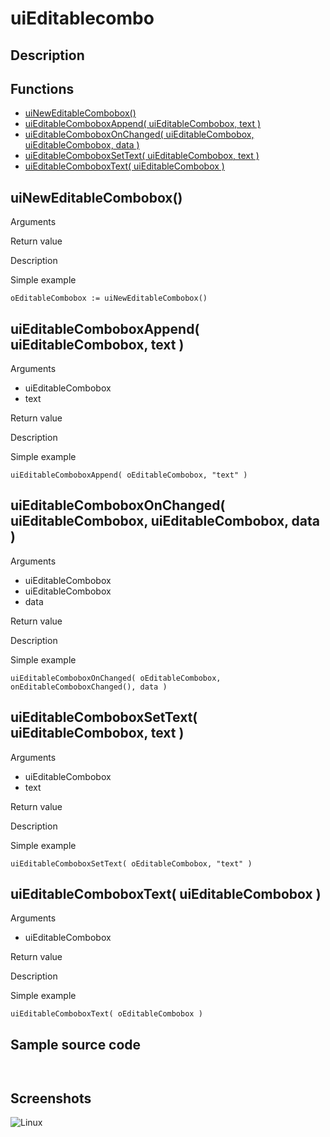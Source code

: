 # **uiEditablecombo**

## Description

## Functions
- [uiNewEditableCombobox()](#uineweditablecombobox)
- [uiEditableComboboxAppend( uiEditableCombobox, text )](#uieditablecomboboxappend-uieditablecombobox-text)
- [uiEditableComboboxOnChanged( uiEditableCombobox, uiEditableCombobox, data )](#uieditablecomboboxonchanged-uieditablecombobox-uieditablecombobox-data)
- [uiEditableComboboxSetText( uiEditableCombobox, text )](#uieditablecomboboxsettext-uieditablecombobox-text)
- [uiEditableComboboxText( uiEditableCombobox )](#uieditablecomboboxtext-uieditablecombobox)

## uiNewEditableCombobox()
Arguments

Return value

Description

Simple example
```
oEditableCombobox := uiNewEditableCombobox()
```
## uiEditableComboboxAppend( uiEditableCombobox, text )
Arguments
- uiEditableCombobox
- text

Return value

Description

Simple example
```
uiEditableComboboxAppend( oEditableCombobox, "text" )
```
## uiEditableComboboxOnChanged( uiEditableCombobox, uiEditableCombobox, data )
Arguments
- uiEditableCombobox
- uiEditableCombobox
- data

Return value

Description

Simple example
```
uiEditableComboboxOnChanged( oEditableCombobox, onEditableComboboxChanged(), data )
```
## uiEditableComboboxSetText( uiEditableCombobox, text )
Arguments
- uiEditableCombobox
- text

Return value

Description

Simple example
```
uiEditableComboboxSetText( oEditableCombobox, "text" )
```
## uiEditableComboboxText( uiEditableCombobox )
Arguments
- uiEditableCombobox

Return value

Description

Simple example
```
uiEditableComboboxText( oEditableCombobox )
```
## Sample source code
```


```
## Screenshots
![Linux](../tutorial/uiEditablecombo_Linux.png "With family Linux Elementary desktop Pantheon, based on GNOME")
